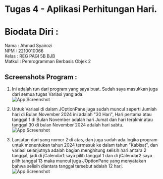 
# Tugas 4 - Aplikasi Perhitungan Hari.

# Biodata Diri :
Nama   : Ahmad Syairozi<br>
NPM    : 2210010066<br>
Kelas  : REG PAGI 5B BJB<br>
Matkul : Pemrogramman Berbasis Objek 2<br>



## Screenshots Program :
1. Ini adalah run dari program yang saya buat. Sudah saya masukkan juga dari semua tugas Variasi yang ada. <br> 
![App Screenshot](https://github.com/user-attachments/assets/2dd6f3dd-0b23-4995-8600-3a19d955aa43)<br>

2. Untuk Variasi di dalam JOptionPane juga sudah muncul seperti Jumlah hari di Bulan November 2024 ini adalah "30 Hari", Hari pertama atau tanggal 1 di Bulan November adalah hari Jumat dan hari terakhir atau tanggal 30 di bulan November 2024 adalah hari sabtu. <br> 
![App Screenshot](https://github.com/user-attachments/assets/614645a1-cd78-4084-8364-94d0c884013e)<br>

3. Lanjutan dari yang nomor 2 di atas, dan juga sudah ada logika program untuk menentukan tahun 2024 termasuk ke dalam tahun "Kabisat", dan variasi selanjutnya adalah bagian menghitung selisih hari antara 2 tanggal, jadi di jCalendar1 saya pilih tanggal 1 dan di jCalendar2 saya pilih tanggal 13 maka muncul juga JOptionPane yang menyatakan bahwa selisih diantara tanggal tersebut adalah 12 hari. <br> 
![App Screenshot](https://github.com/user-attachments/assets/614645a1-cd78-4084-8364-94d0c884013e)
